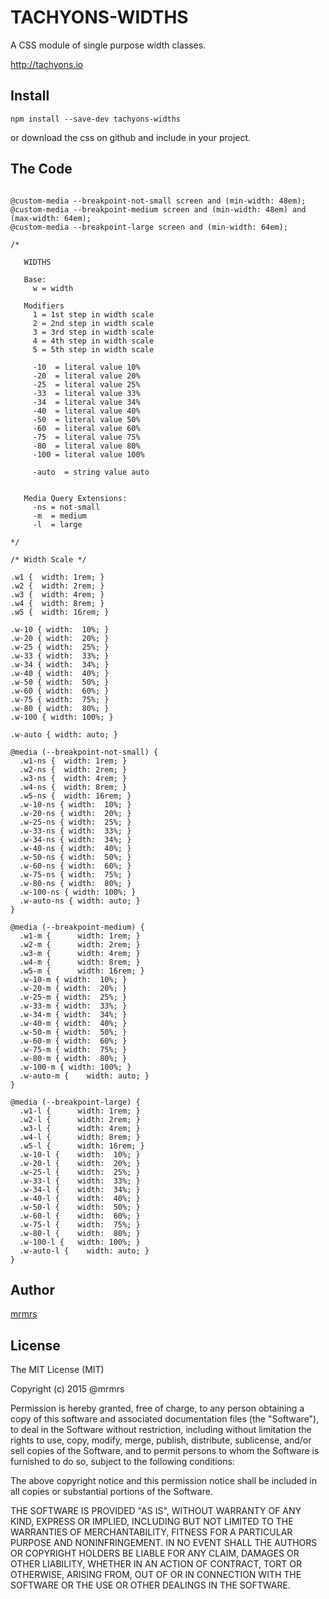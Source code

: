 # TACHYONS-WIDTHS

A CSS module of single purpose width classes.

http://tachyons.io

## Install
```
npm install --save-dev tachyons-widths
```
or download the css on github and include in your project.

## The Code
```

@custom-media --breakpoint-not-small screen and (min-width: 48em);
@custom-media --breakpoint-medium screen and (min-width: 48em) and (max-width: 64em);
@custom-media --breakpoint-large screen and (min-width: 64em);

/*

   WIDTHS

   Base:
     w = width

   Modifiers
     1 = 1st step in width scale
     2 = 2nd step in width scale
     3 = 3rd step in width scale
     4 = 4th step in width scale
     5 = 5th step in width scale

     -10  = literal value 10%
     -20  = literal value 20%
     -25  = literal value 25%
     -33  = literal value 33%
     -34  = literal value 34%
     -40  = literal value 40%
     -50  = literal value 50%
     -60  = literal value 60%
     -75  = literal value 75%
     -80  = literal value 80%
     -100 = literal value 100%

     -auto  = string value auto


   Media Query Extensions:
     -ns = not-small
     -m  = medium
     -l  = large

*/

/* Width Scale */

.w1 {  width: 1rem; }
.w2 {  width: 2rem; }
.w3 {  width: 4rem; }
.w4 {  width: 8rem; }
.w5 {  width: 16rem; }

.w-10 { width:  10%; }
.w-20 { width:  20%; }
.w-25 { width:  25%; }
.w-33 { width:  33%; }
.w-34 { width:  34%; }
.w-40 { width:  40%; }
.w-50 { width:  50%; }
.w-60 { width:  60%; }
.w-75 { width:  75%; }
.w-80 { width:  80%; }
.w-100 { width: 100%; }

.w-auto { width: auto; }

@media (--breakpoint-not-small) {
  .w1-ns {  width: 1rem; }
  .w2-ns {  width: 2rem; }
  .w3-ns {  width: 4rem; }
  .w4-ns {  width: 8rem; }
  .w5-ns {  width: 16rem; }
  .w-10-ns { width:  10%; }
  .w-20-ns { width:  20%; }
  .w-25-ns { width:  25%; }
  .w-33-ns { width:  33%; }
  .w-34-ns { width:  34%; }
  .w-40-ns { width:  40%; }
  .w-50-ns { width:  50%; }
  .w-60-ns { width:  60%; }
  .w-75-ns { width:  75%; }
  .w-80-ns { width:  80%; }
  .w-100-ns { width: 100%; }
  .w-auto-ns { width: auto; }
}

@media (--breakpoint-medium) {
  .w1-m {      width: 1rem; }
  .w2-m {      width: 2rem; }
  .w3-m {      width: 4rem; }
  .w4-m {      width: 8rem; }
  .w5-m {      width: 16rem; }
  .w-10-m { width:  10%; }
  .w-20-m { width:  20%; }
  .w-25-m { width:  25%; }
  .w-33-m { width:  33%; }
  .w-34-m { width:  34%; }
  .w-40-m { width:  40%; }
  .w-50-m { width:  50%; }
  .w-60-m { width:  60%; }
  .w-75-m { width:  75%; }
  .w-80-m { width:  80%; }
  .w-100-m { width: 100%; }
  .w-auto-m {    width: auto; }
}

@media (--breakpoint-large) {
  .w1-l {      width: 1rem; }
  .w2-l {      width: 2rem; }
  .w3-l {      width: 4rem; }
  .w4-l {      width: 8rem; }
  .w5-l {      width: 16rem; }
  .w-10-l {    width:  10%; }
  .w-20-l {    width:  20%; }
  .w-25-l {    width:  25%; }
  .w-33-l {    width:  33%; }
  .w-34-l {    width:  34%; }
  .w-40-l {    width:  40%; }
  .w-50-l {    width:  50%; }
  .w-60-l {    width:  60%; }
  .w-75-l {    width:  75%; }
  .w-80-l {    width:  80%; }
  .w-100-l {   width: 100%; }
  .w-auto-l {    width: auto; }
}

```

## Author

[mrmrs](http://mrmrs.io)

## License

The MIT License (MIT)

Copyright (c) 2015 @mrmrs

Permission is hereby granted, free of charge, to any person obtaining a copy
of this software and associated documentation files (the "Software"), to deal
in the Software without restriction, including without limitation the rights
to use, copy, modify, merge, publish, distribute, sublicense, and/or sell
copies of the Software, and to permit persons to whom the Software is
furnished to do so, subject to the following conditions:

The above copyright notice and this permission notice shall be included in
all copies or substantial portions of the Software.

THE SOFTWARE IS PROVIDED "AS IS", WITHOUT WARRANTY OF ANY KIND, EXPRESS OR
IMPLIED, INCLUDING BUT NOT LIMITED TO THE WARRANTIES OF MERCHANTABILITY,
FITNESS FOR A PARTICULAR PURPOSE AND NONINFRINGEMENT. IN NO EVENT SHALL THE
AUTHORS OR COPYRIGHT HOLDERS BE LIABLE FOR ANY CLAIM, DAMAGES OR OTHER
LIABILITY, WHETHER IN AN ACTION OF CONTRACT, TORT OR OTHERWISE, ARISING FROM,
OUT OF OR IN CONNECTION WITH THE SOFTWARE OR THE USE OR OTHER DEALINGS IN
THE SOFTWARE.

